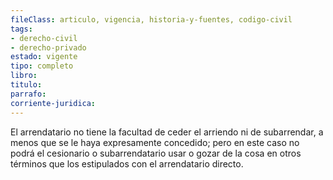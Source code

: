 ```yaml
---
fileClass: articulo, vigencia, historia-y-fuentes, codigo-civil
tags:
- derecho-civil
- derecho-privado
estado: vigente
tipo: completo
libro:
titulo:
parrafo:
corriente-juridica:
---
```

El arrendatario no tiene la facultad de ceder el arriendo ni de subarrendar, a menos que se le haya expresamente concedido; pero en este caso no podrá el cesionario o subarrendatario usar o gozar de la cosa en otros términos que los estipulados con el arrendatario directo.